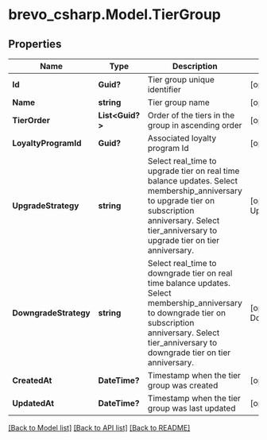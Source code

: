 # brevo_csharp.Model.TierGroup
## Properties

Name | Type | Description | Notes
------------ | ------------- | ------------- | -------------
**Id** | **Guid?** | Tier group unique identifier | [optional] 
**Name** | **string** | Tier group name | [optional] 
**TierOrder** | **List&lt;Guid?&gt;** | Order of the tiers in the group in ascending order | [optional] 
**LoyaltyProgramId** | **Guid?** | Associated loyalty program Id | [optional] 
**UpgradeStrategy** | **string** | Select real_time to upgrade tier on real time balance updates. Select membership_anniversary to upgrade tier on subscription anniversary. Select tier_anniversary to upgrade tier on tier anniversary. | [optional] [default to UpgradeStrategyEnum.Realtime]
**DowngradeStrategy** | **string** | Select real_time to downgrade tier on real time balance updates. Select membership_anniversary to downgrade tier on subscription anniversary. Select tier_anniversary to downgrade tier on tier anniversary. | [optional] [default to DowngradeStrategyEnum.Realtime]
**CreatedAt** | **DateTime?** | Timestamp when the tier group was created | [optional] 
**UpdatedAt** | **DateTime?** | Timestamp when the tier group was last updated | [optional] 

[[Back to Model list]](../README.md#documentation-for-models) [[Back to API list]](../README.md#documentation-for-api-endpoints) [[Back to README]](../README.md)

